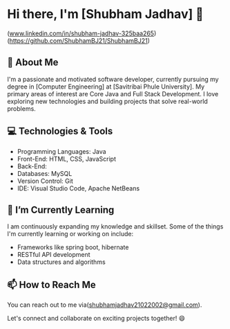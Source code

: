# Hi there, I'm [Shubham Jadhav] 👋

(www.linkedin.com/in/shubham-jadhav-325baa265)
(https://github.com/ShubhamBJ21/ShubhamBJ21)

## 🚀 About Me

I'm a passionate and motivated software developer, currently pursuing my degree in [Computer Engineering] at [Savitribai Phule University]. My primary areas of interest are Core Java and Full Stack Development.
I love exploring new technologies and building projects that solve real-world problems.

## 💻 Technologies & Tools

- Programming Languages: Java
- Front-End: HTML, CSS, JavaScript
- Back-End: 
- Databases: MySQL
- Version Control: Git
- IDE: Visual Studio Code, Apache NetBeans

## 🌱 I’m Currently Learning

I am continuously expanding my knowledge and skillset. Some of the things I'm currently learning or working on include:

- Frameworks like spring boot, hibernate
- RESTful API development
- Data structures and algorithms

## 📫 How to Reach Me

You can reach out to me via(shubhamjadhav21022002@gmail.com).

Let's connect and collaborate on exciting projects together! 😄


<!---
ShubhamBJ21/ShubhamBJ21 is a ✨ special ✨ repository because its `README.md` (this file) appears on your GitHub profile.
You can click the Preview link to take a look at your changes.
--->
